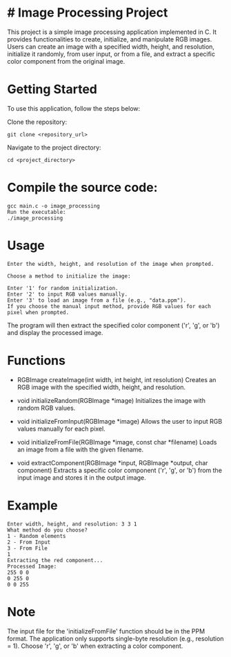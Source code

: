 # # Image Processing Project

This project is a simple image processing application implemented in C. It provides functionalities to create, initialize, and manipulate RGB images. Users can create an image with a specified width, height, and resolution, initialize it randomly, from user input, or from a file, and extract a specific color component from the original image.

# Getting Started
To use this application, follow the steps below:

Clone the repository:
```
git clone <repository_url>
```
Navigate to the project directory:
```
cd <project_directory>
```
# Compile the source code:
```
gcc main.c -o image_processing
Run the executable:
./image_processing
```
# Usage
```
Enter the width, height, and resolution of the image when prompted.

Choose a method to initialize the image:

Enter '1' for random initialization.
Enter '2' to input RGB values manually.
Enter '3' to load an image from a file (e.g., "data.ppm").
If you choose the manual input method, provide RGB values for each pixel when prompted.
```
The program will then extract the specified color component ('r', 'g', or 'b') and display the processed image.

# Functions
 - RGBImage createImage(int width, int height, int resolution)
Creates an RGB image with the specified width, height, and resolution.

 - void initializeRandom(RGBImage *image)
Initializes the image with random RGB values.

 - void initializeFromInput(RGBImage *image)
Allows the user to input RGB values manually for each pixel.

 - void initializeFromFile(RGBImage *image, const char *filename)
Loads an image from a file with the given filename.

 - void extractComponent(RGBImage *input, RGBImage *output, char component)
Extracts a specific color component ('r', 'g', or 'b') from the input image and stores it in the output image.

# Example
```
Enter width, height, and resolution: 3 3 1
What method do you choose?
1 - Random elements
2 - From Input
3 - From File
1
Extracting the red component...
Processed Image:
255 0 0
0 255 0
0 0 255
```
# Note

The input file for the 'initializeFromFile' function should be in the PPM format.
The application only supports single-byte resolution (e.g., resolution = 1).
Choose 'r', 'g', or 'b' when extracting a color component.
